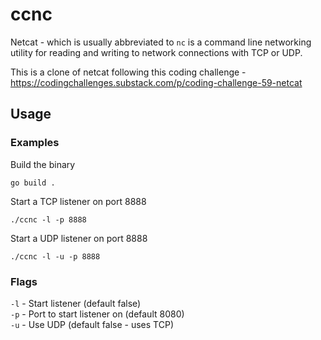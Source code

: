 # ccnc

Netcat - which is usually abbreviated to `nc` is a command line networking utility for reading and writing to network connections with TCP or UDP.  

This is a clone of netcat following this coding challenge - https://codingchallenges.substack.com/p/coding-challenge-59-netcat

## Usage

### Examples

Build the binary
```shell
go build .
```

Start a TCP listener on port 8888
```shell
./ccnc -l -p 8888
```

Start a UDP listener on port 8888
```shell
./ccnc -l -u -p 8888
```

### Flags

`-l` - Start listener (default false)  
`-p` - Port to start listener on (default 8080)  
`-u` - Use UDP (default false - uses TCP)  